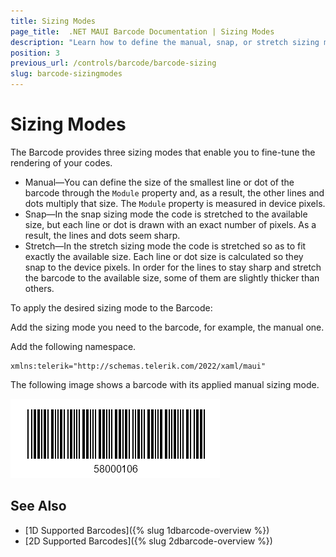 ```yaml
---
title: Sizing Modes
page_title:  .NET MAUI Barcode Documentation | Sizing Modes
description: "Learn how to define the manual, snap, or stretch sizing mode for the Telerik UI for MAUI Barcode."
position: 3
previous_url: /controls/barcode/barcode-sizing
slug: barcode-sizingmodes
---
```


# Sizing Modes

The Barcode provides three sizing modes that enable you to fine-tune the rendering of your codes.

* Manual&mdash;You can define the size of the smallest line or dot of the barcode through the `Module` property and, as a result, the other lines and dots multiply that size. The `Module` property is measured in device pixels.
* Snap&mdash;In the snap sizing mode the code is stretched to the available size, but each line or dot is drawn with an exact number of pixels. As a result, the lines and dots seem sharp.
* Stretch&mdash;In the stretch sizing mode the code is stretched so as to fit exactly the available size. Each line or dot size is calculated so they snap to the device pixels. In order for the lines to stay sharp and stretch the barcode to the available size, some of them are slightly thicker than others.

To apply the desired sizing mode to the Barcode:

Add the sizing mode you need to the barcode, for example, the manual one.

<snippet id='barcode-features-sizingmode' />

Add the following namespace.

```XAML
xmlns:telerik="http://schemas.telerik.com/2022/xaml/maui"
```


The following image shows a barcode with its applied manual sizing mode.

![Barcode SizingMode](images/barcode_sizingmode.png)

## See Also

- [1D Supported Barcodes]({% slug 1dbarcode-overview %})
- [2D Supported Barcodes]({% slug 2dbarcode-overview %})
